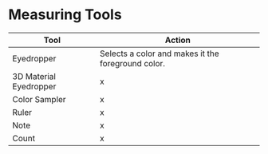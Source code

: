 # Measuring Tools

| Tool | Action |
| --- | --- |
| Eyedropper | Selects a color and makes it the foreground color. |
| 3D Material Eyedropper | x |
| Color Sampler | x |
| Ruler | x |
| Note | x |
| Count | x |



